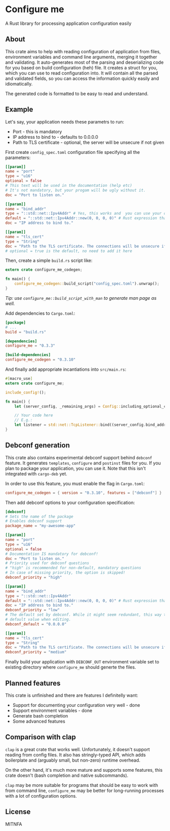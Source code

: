 Configure me
============

A Rust library for processing application configuration easily

About
-----

This crate aims to help with reading configuration of application from files, environment variables and command line arguments, merging it together and validating.
It auto-generates most of the parsing and deserializing code for you based on build configuration (heh) file.
It creates a struct for you, which you can use to read configuration into.
It will contain all the parsed and validated fields, so you can access the information quickly easily and idiomatically.

The generated code is formatted to be easy to read and understand.

Example
-------

Let's say, your application needs these parametrs to run:

* Port - this is mandatory
* IP address to bind to - defaults to 0.0.0.0
* Path to TLS certificate - optional, the server will be unsecure if not given

First create `config_spec.toml` configuration file specifying all the parameters:

```toml
[[param]]
name = "port"
type = "u16"
optional = false
# This text will be used in the documentation (help etc)
# It's not mandatory, but your progam will be ugly without it.
doc = "Port to listen on."

[[param]]
name = "bind_addr"
type = "::std::net::Ipv4Addr" # Yes, this works and  you can use your own types implementing Deserialize and ParseArg as well!
default = "::std::net::Ipv4Addr::new(0, 0, 0, 0)" # Rust expression that creates the value
doc = "IP address to bind to."

[[param]]
name = "tls_cert"
type = "String"
doc = "Path to the TLS certificate. The connections will be unsecure if it isn't provided."
# optional = true is the default, no need to add it here
```

Then, create a simple `build.rs` script like:

```rust
extern crate configure_me_codegen;

fn main() {
    configure_me_codegen::build_script("config_spec.toml").unwrap();
}
```

*Tip: use `configure_me::build_script_with_man` to generate man page as well.*

Add dependencies to `Cargo.toml`:

```toml
[package]
# ...
build = "build.rs"

[dependencies]
configure_me = "0.3.3"

[build-dependencies]
configure_me_codegen = "0.3.10"
```

And finally add appropriate incantiations into `src/main.rs`:

```rust
#[macro_use]
extern crate configure_me;

include_config!();

fn main() {
    let (server_config, _remaining_args) = Config::including_optional_config_files(&["/etc/my_awesome_server/server.conf"]).unwrap_or_exit();

    // Your code here
    // E.g.:
    let listener = std::net::TcpListener::bind((server_config.bind_addr, server_config.port)).expect("Failed to bind socket");
}
```

Debconf generation
------------------

This crate also contains experimental debconf support behind `debconf` feature. It generates `templates`, `configure` and `postinst` files for you. If you plan to package your application, you can use it. Note that this isn't integrated with `cargo-deb` yet.

In order to use this feature, you must enable the flag in `Cargo.toml`:

```toml
configure_me_codegen = { version = "0.3.10", features = ["debconf"] }
```

Then add debconf options to your configuration specification:

```toml
[debconf]
# Sets the name of the package
# Enables debconf support
package_name = "my-awesome-app"

[[param]]
name = "port"
type = "u16"
optional = false
# Documentation IS mandatory for debconf!
doc = "Port to listen on."
# Priority used for debconf questions
# "high" is recommended for non-default, mandatory questions
# In case of missing priority, the option is skipped!
debconf_priority = "high"

[[param]]
name = "bind_addr"
type = "::std::net::Ipv4Addr"
default = "::std::net::Ipv4Addr::new(0, 0, 0, 0)" # Rust expression that creates the value
doc = "IP address to bind to."
debconf_priority = "low"
# The default set by debconf. While it might seem redundant, this way the user sees the
# default value when editing.
debconf_default = "0.0.0.0"

[[param]]
name = "tls_cert"
type = "String"
doc = "Path to the TLS certificate. The connections will be unsecure if it isn't provided."
debconf_priority = "medium"
```

Finally build your application with `DEBCONF_OUT` environment variable set to existing directory
where `configure_me` should generte the files.

Planned features
----------------

This crate is unfinished and there are features I definitelly want:

* Support for documenting your configuration very well - done
* Support environment variables - done
* Generate bash completion
* Some advanced features

Comparison with clap
--------------------

`clap` is a great crate that works well. Unfortunately, it doesn't support reading from config files. It also has stringly-typed API, which adds boilerplate and (arguably small, but non-zero) runtime overhead.

On the other hand, it's much more mature and supports some features, this crate doesn't (bash completion and native subcommands).

`clap` may be more suitable for programs that should be easy to work with from command line, `configure_me` may be better for long-running processes with a lot of configuration options.

License
-------

MITNFA
